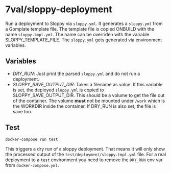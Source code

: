 # 7val/sloppy-deployment

Run a deployment to Sloppy via `sloppy.yml`. It generates a `sloppy.yml` from a
Gomplate template file. The template file is copied ONBUILD with the name
`sloppy.tmpl.yml`. The name can be overriden with the variable
SLOPPY_TEMPLATE_FILE. The `sloppy.yml` gets generated via environment
variables.

## Variables

* *DRY_RUN*: Just print the parsed `sloppy.yml` and do not run a deployment.
* *SLOPPY_SAVE_OUTPUT_DIR*: Takes a filename as value. If this variable is set,
  the deployed `sloppy.yml` is copied to SLOPPY_SAVE_OUTPUT_DIR. This should be
  a volume to get the file out of the container. The volume **must** not be
  mounted under `/work` which is the WORKDIR inside the container.
  If DRY_RUN is also set, the file is save too.

## Test

```bash
docker-compose run test
```
This triggers a dry run of a sloppy deployment. That means it will only show the processed output of the `test/deployment/sloppy.tmpl.yml` file. For a real deployment to a `test` environment you need to remove the `DRY_RUN` env var from `docker-compose.yml`.
